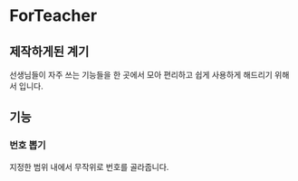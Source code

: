 # ForTeacher

## 제작하게된 계기 
선생님들이 자주 쓰는 기능들을 한 곳에서 모아
편리하고 쉽게 사용하게 해드리기 위해서 입니다.

## 기능 

### 번호 뽑기
지정한 범위 내에서 무작위로 번호를 골라줍니다.
